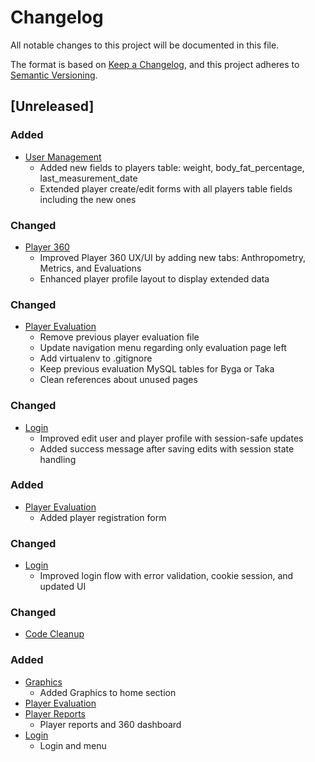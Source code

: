 # Changelog

All notable changes to this project will be documented in this file.

The format is based on [Keep a Changelog](https://keepachangelog.com/en/1.1.0/),
and this project adheres to [Semantic Versioning](https://semver.org/spec/v2.0.0.html).

## [Unreleased]

### Added
- [User Management](https://trello.com/c/iBs8Op2G/11-mejorar-layout-visual-en-player-360)
    - Added new fields to players table: weight, body_fat_percentage, last_measurement_date
    - Extended player create/edit forms with all players table fields including the new ones

### Changed
- [Player 360](https://trello.com/c/iBs8Op2G/11-mejorar-layout-visual-en-player-360)
    - Improved Player 360 UX/UI by adding new tabs: Anthropometry, Metrics, and Evaluations
    - Enhanced player profile layout to display extended data

### Changed
 - [Player Evaluation](https://trello.com/c/mUnuSPrA/8-dise%C3%B1ar-fomularios-para-evaluacion-de-jugadores)
    - Remove previous player evaluation file
    - Update navigation menu regarding only evaluation page left
    - Add virtualenv to .gitignore
    - Keep previous evaluation MySQL tables for Byga or Taka
    - Clean references about unused pages

### Changed
- [Login](https://trello.com/c/ORrbIGch/6-mejorar-login)
    - Improved edit user and player profile with session-safe updates
    - Added success message after saving edits with session state handling

### Added
- [Player Evaluation](https://trello.com/c/4nMRTyJg/9-a%C3%B1adir-formulario-de-registro-de-jugadores)
    - Added player registration form

### Changed
- [Login](https://trello.com/c/ORrbIGch/6-mejorar-login)
    - Improved login flow with error validation, cookie session, and updated UI 

### Changed
- [Code Cleanup](https://trello.com/c/JfXHt5tB/7-limpieza-y-ajustes-de-codigo)

### Added
- [Graphics](https://trello.com/c/PN2xmIyr/10-graficos-en-el-home)
    - Added Graphics to home section
- [Player Evaluation](https://trello.com/c/4nMRTyJg/9-a%C3%B1adir-formulario-de-registro-de-jugadores)
- [Player Reports](https://trello.com/c/LdtXga0f/4-dise%C3%B1ar-layout-visual-para-ficha-de-jugador)
    - Player reports and 360 dashboard
- [Login](https://trello.com/c/TOqsAhot/1-login)
    - Login and menu

